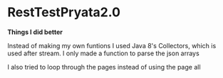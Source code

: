 # RestTestPryata2.0

**Things I did better**

Instead of making my own funtions I used Java 8's Collectors, which is used after stream. I only made a function to parse the json arrays

I also tried to loop through the pages instead of using the page all 



   

